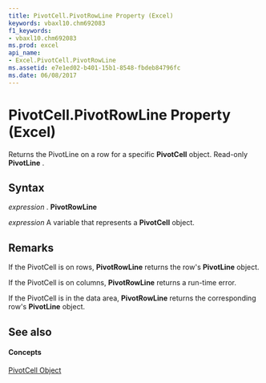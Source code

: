 ```yaml
---
title: PivotCell.PivotRowLine Property (Excel)
keywords: vbaxl10.chm692083
f1_keywords:
- vbaxl10.chm692083
ms.prod: excel
api_name:
- Excel.PivotCell.PivotRowLine
ms.assetid: e7e1ed02-b401-15b1-8548-fbdeb84796fc
ms.date: 06/08/2017
---
```



# PivotCell.PivotRowLine Property (Excel)

Returns the PivotLine on a row for a specific **PivotCell** object. Read-only **PivotLine** .


## Syntax

 _expression_ . **PivotRowLine**

 _expression_ A variable that represents a **PivotCell** object.


## Remarks

If the PivotCell is on rows, **PivotRowLine** returns the row's **PivotLine** object.

If the PivotCell is on columns, **PivotRowLine** returns a run-time error.

If the PivotCell is in the data area, **PivotRowLine** returns the corresponding row's **PivotLine** object.


## See also


#### Concepts


[PivotCell Object](pivotcell-object-excel.md)

